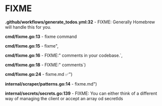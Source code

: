 # FIXME 

**.github/workflows/generate_todos.yml:32** - FIXME: Generally Homebrew will handle this for you.

**cmd/fixme.go:13** - fixme command

**cmd/fixme.go:15** - fixme",

**cmd/fixme.go:16** - FIXME:" comments in your codebase.`,

**cmd/fixme.go:18** - FIXME:" comments`)

**cmd/fixme.go:24** - fixme.md ✅")

**internal/scraper/patterns.go:14** - fixme.md")

**internal/secrets/secrets.go:139** - FIXME: You can either think of a different way of managing the client or accept an array od secretIds

